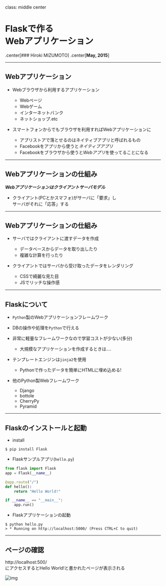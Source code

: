class: middle center
# Flaskで作る<br>Webアプリケーション
.center[### Hiroki MIZUMOTO]
.center[**May,  2015**]

---
## Webアプリケーション

* Webブラウザから利用するアプリケーション
    * Webページ
    * Webゲーム
    * インターネットバンク
    * ネットショップ.etc

* スマートフォンからでもブラウザを利用すればWebアプリケーションに
    * アプリストアで落とせるのはネイティブアプリと呼ばれるもの
    * Facebookをアプリから使うと*ネイティブアプリ*
    * Facebookをブラウザから使うと*Webアプリ*を使ってることになる

---
## Webアプリケーションの仕組み
***Webアプリケーションはクライアントサーバモデル***
* クライアント(PCとかスマフォ)がサーバに「要求」し  
サーバがそれに「応答」する

---
## Webアプリケーションの仕組み
* サーバではクライアントに渡すデータを作成
    * データベースからデータを取り出したり
    * 複雑な計算を行ったり

* クライアントではサーバから受け取ったデータをレンダリング
    * CSSで綺麗な見た目
    * JSでリッチな操作感

---
## Flaskについて
* `Python`製のWebアプリケーションフレームワーク
* DBの操作や処理を`Python`で行える
* 非常に軽量なフレームワークなので学習コストが少ない(多分)
    * 大規模なアプリケーションを作成するときは....

* テンプレートエンジンは`jinja2`を使用
    * Pythonで作ったデータを簡単にHTMLに埋め込める!

* 他のPython製Webフレームワーク
    * Django
    * bottole
    * CherryPy
    * Pyramid

---
## Flaskのインストールと起動
* install

```shell
$ pip install Flask
```

* Flaskサンプルアプリ(```hello.py```)

```python:hello.py
from flask import Flask
app = Flask(__name__)

@app.route("/")
def hello():
    return "Hello World!"

if __name__ == "__main__":
    app.run()
```

* Flaskアプリケーションの起動

```shell
$ python hello.py
> * Running on http://localhost:5000/ (Press CTRL+C to quit)
```

---
## ページの確認
http://localhost:500/  
にアクセスするとHello World!と書かれたページが表示される

![img](http://i.gyazo.com/cce11997e848d51a17a1b97ed67c7f29.png)
